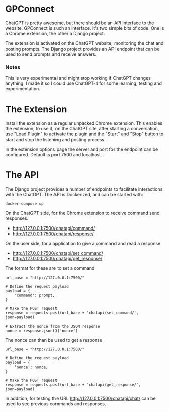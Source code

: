 # GPConnect

ChatGPT is pretty awesome, but there should be an API interface to the website. GPConnect is such an interface. It's two simple bits of code. One is a Chrome extension, the other a Django project.

The extension is activated on the ChatGPT website, monitoring the chat and posting prompts. The Django project provides an API endpoint that can be used to send prompts and receive answers.

### Notes
This is very experimental and might stop working if ChatGPT changes anything. I made it so I could use ChatGPT-4 for some learning, testing and experimentation. 

# The Extension
Install the extension as a regular unpacked Chrome extension. This enables the extension, to use it, on the ChatGPT site, after starting a conversation, use "Load Plugin" to activate the plugin and the "Start" and "Stop" button to start and stop the listening and posting process.

In the extension options page the server and port for the endpoint can be configured. Default is port 7500 and localhost.

# The API
The Django project provides a number of endpoints to facilitate interactions with the ChatGPT. The API is Dockerized, and can be started with:

`docker-compose up`

On the ChatGPT side, for the Chrome extension to receive command send responses.

* http://127.0.0.1:7500/chatapi/command/
* http://127.0.0.1:7500/chatapi/response/

On the user side, for a application to give a command and read a response

* http://127.0.0.1:7500/chatapi/set_command/
* http://127.0.0.1:7500/chatapi/get_response/

The format for these are to set a command

    url_base = "http://127.0.0.1:7500/"

    # Define the request payload
    payload = {
        'command': prompt,
    }

    # Make the POST request
    response = requests.post(url_base + 'chatapi/set_command/', json=payload)

    # Extract the nonce from the JSON response
    nonce = response.json()['nonce']

The nonce can than be used to get a response

    url_base = "http://127.0.0.1:7500/"

    # Define the request payload
    payload = {
        'nonce': nonce,
    }

    # Make the POST request
    response = requests.post(url_base + 'chatapi/get_response/', json=payload)

In addition, for testing the URL http://127.0.0.1:7500/chatapi/chat/ can be used to see previous commands and responses.